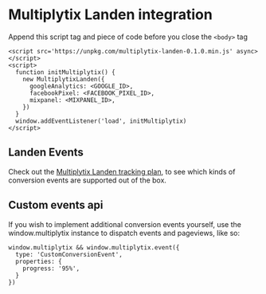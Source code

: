 Multiplytix Landen integration
==============================

Append this script tag and piece of code before you close the `<body>` tag

```
<script src='https://unpkg.com/multiplytix-landen-0.1.0.min.js' async></script>
<script>
  function initMultiplytix() {
    new MultiplytixLanden({
      googleAnalytics: <GOOGLE_ID>,
      facebookPixel: <FACEBOOK_PIXEL_ID>,
      mixpanel: <MIXPANEL_ID>,
    })
  }
  window.addEventListener('load', initMultiplytix)
</script>
```

## Landen Events

Check out the [Multiplytix Landen tracking plan](https://github.com/cofablab/multiplytix-landen/TRACKING_PLAN.md), to see which kinds of conversion events are supported out of the box.

## Custom events api

If you wish to implement additional conversion events yourself, use the window.multiplytix instance to dispatch events and pageviews, like so:

```
window.multiplytix && window.multiplytix.event({
  type: 'CustomConversionEvent',
  properties: {
    progress: '95%',
  }
})
```
